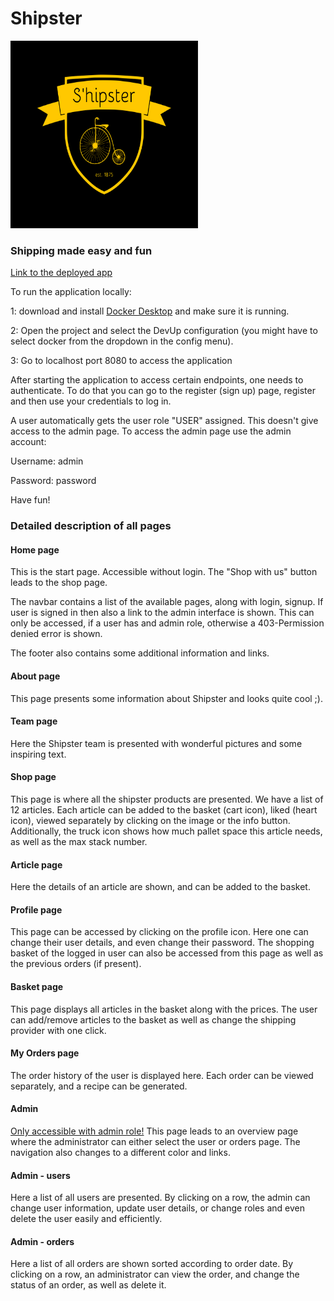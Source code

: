 # Shipster

<img src="src/main/resources/static/images/shipster_yellow_black.svg"  width="300" height="300">

### Shipping made easy and fun
[Link to the deployed app](https://shipster-app.herokuapp.com/)

To run the application locally:

1: download and install [Docker Desktop](https://www.docker.com/products/docker-desktop/) and make sure it is running.

2: Open the project and select the DevUp configuration (you might have to select docker from the dropdown in the config menu).

3: Go to localhost port 8080 to access the application

After starting the application to access certain endpoints, one needs to authenticate. To do that you can go to the register (sign up) page, register and
then use your credentials to log in.

A user automatically gets the user role "USER" assigned. This doesn't give access to the admin page. To access the admin page use the admin account:

Username: admin

Password: password

Have fun!

### Detailed description of all pages

#### Home page

This is the start page. Accessible without login. The "Shop with us" button leads to the shop page.

The navbar contains a list of the available pages, along with login, signup. If user is signed in then also a link to the admin interface is shown. This can only be accessed, if a user has and admin role, otherwise a 403-Permission denied error is shown.

The footer also contains some additional information and links.


#### About page
This page presents some information about Shipster and looks quite cool ;).


#### Team page
Here the Shipster team is presented with wonderful pictures and some inspiring text.

#### Shop page
This page is where all the shipster products are presented. We have a list of 12 articles. Each article can be added to the basket (cart icon), liked (heart icon), viewed separately by clicking on the image or the info button. Additionally, the truck icon shows how much pallet space this article needs, as well as the max stack number.

#### Article page
Here the details of an article are shown, and can be added to the basket.

#### Profile page
This page can be accessed by clicking on the profile icon. Here one can change their user details, and even change their password. The shopping basket of the logged in user can also be accessed from this page as well as the previous orders (if present).

#### Basket page
This page displays all articles in the basket along with the prices. The user can add/remove articles to the basket as well as change the shipping provider with one click.

#### My Orders page
The order history of the user is displayed here. Each order can be viewed separately, and a recipe can be generated.

#### Admin
<ins>Only accessible with admin role!</ins>
This page leads to an overview page where the administrator can either select the user or orders page. The navigation also changes to a different color and links.

#### Admin - users
Here a list of all users are presented. By clicking on a row, the admin can change user information, update user details, or change roles and even delete the user easily and efficiently.

#### Admin - orders
Here a list of all orders are shown sorted according to order date. By clicking on a row, an administrator can view the order, and change the status of an order, as well as delete it.

